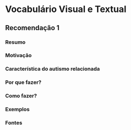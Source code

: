 # Vocabulário Visual e Textual

## Recomendação 1

### Resumo

### Motivação

### Característica do autismo relacionada

### Por que fazer?

### Como fazer?

### Exemplos

### Fontes